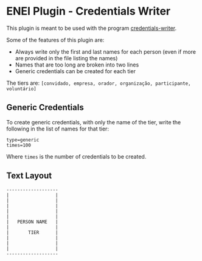 # ENEI Plugin - Credentials Writer

This plugin is meant to be used with the program [credentials-writer](https://github.com/neect-aauav/credentials-writer).

Some of the features of this plugin are:
- Always write only the first and last names for each person (even if more are provided in the file listing the names)
- Names that are too long are broken into two lines
- Generic credentials can be created for each tier

The tiers are: `[convidado, empresa, orador, organização, participante, voluntário]`

## Generic Credentials

To create generic credentials, with only the name of the tier, write the following in the list of names for that tier:
```
type=generic
times=100
```
Where `times` is the number of credentials to be created.

## Text Layout

```
-------------------
|                 |
|                 |
|                 |
|                 |
|                 |
|   PERSON NAME   |
|                 |
|       TIER      |
|                 |
|                 |
|                 |
-------------------
```